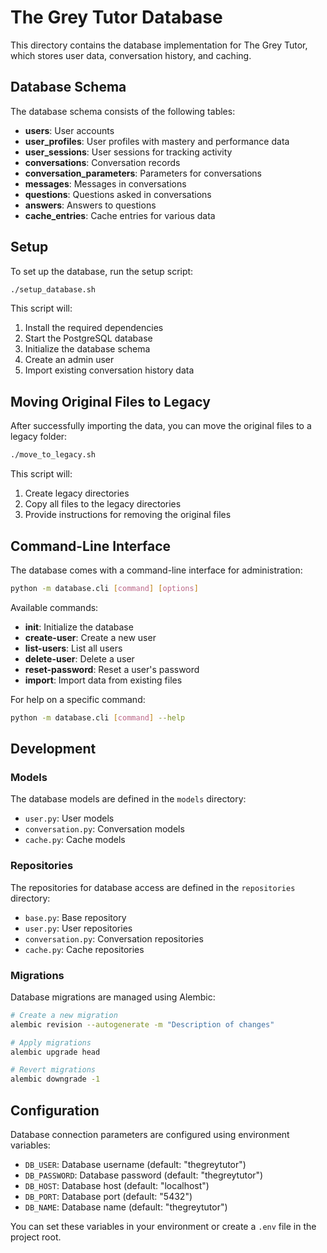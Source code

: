 # The Grey Tutor Database

This directory contains the database implementation for The Grey Tutor, which stores user data, conversation history, and caching.

## Database Schema

The database schema consists of the following tables:

- **users**: User accounts
- **user_profiles**: User profiles with mastery and performance data
- **user_sessions**: User sessions for tracking activity
- **conversations**: Conversation records
- **conversation_parameters**: Parameters for conversations
- **messages**: Messages in conversations
- **questions**: Questions asked in conversations
- **answers**: Answers to questions
- **cache_entries**: Cache entries for various data

## Setup

To set up the database, run the setup script:

```bash
./setup_database.sh
```

This script will:
1. Install the required dependencies
2. Start the PostgreSQL database
3. Initialize the database schema
4. Create an admin user
5. Import existing conversation history data

## Moving Original Files to Legacy

After successfully importing the data, you can move the original files to a legacy folder:

```bash
./move_to_legacy.sh
```

This script will:
1. Create legacy directories
2. Copy all files to the legacy directories
3. Provide instructions for removing the original files

## Command-Line Interface

The database comes with a command-line interface for administration:

```bash
python -m database.cli [command] [options]
```

Available commands:

- **init**: Initialize the database
- **create-user**: Create a new user
- **list-users**: List all users
- **delete-user**: Delete a user
- **reset-password**: Reset a user's password
- **import**: Import data from existing files

For help on a specific command:

```bash
python -m database.cli [command] --help
```

## Development

### Models

The database models are defined in the `models` directory:

- `user.py`: User models
- `conversation.py`: Conversation models
- `cache.py`: Cache models

### Repositories

The repositories for database access are defined in the `repositories` directory:

- `base.py`: Base repository
- `user.py`: User repositories
- `conversation.py`: Conversation repositories
- `cache.py`: Cache repositories

### Migrations

Database migrations are managed using Alembic:

```bash
# Create a new migration
alembic revision --autogenerate -m "Description of changes"

# Apply migrations
alembic upgrade head

# Revert migrations
alembic downgrade -1
```

## Configuration

Database connection parameters are configured using environment variables:

- `DB_USER`: Database username (default: "thegreytutor")
- `DB_PASSWORD`: Database password (default: "thegreytutor")
- `DB_HOST`: Database host (default: "localhost")
- `DB_PORT`: Database port (default: "5432")
- `DB_NAME`: Database name (default: "thegreytutor")

You can set these variables in your environment or create a `.env` file in the project root.
